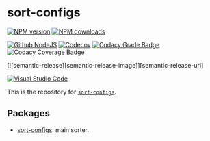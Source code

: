 # sort-configs

[![NPM version][npm-image]][npm-url]
[![NPM downloads][downloads-image]][downloads-url]

[![Github NodeJS][github-nodejs]][github-action-url]
[![Codecov][codecov-image]][codecov-url]
[![Codacy Grade Badge][codacy-grade]][codacy-grade-url]
[![Codacy Coverage Badge][codacy-coverage]][codacy-coverage-url]

[![semantic-release][semantic-release-image]][semantic-release-url]

[![Visual Studio Code][vscode-image]][vscode-url]

This is the repository for [`sort-configs`](https://github.com/unional/sort-configs).

## Packages

- [sort-configs](https://github.com/unional/sort-configs/tree/master/packages/sort-configs): main sorter.

[npm-image]: https://img.shields.io/npm/v/sort-configs.svg?style=flat
[npm-url]: https://www.npmjs.com/package/sort-configs
[downloads-image]: https://img.shields.io/npm/dm/sort-configs.svg?style=flat
[downloads-url]: https://npmjs.org/package/sort-configs

[github-nodejs]: https://github.com/unional/sort-configs/workflows/Node%20CI/badge.svg
[github-action-url]: https://github.com/unional/sort-configs/actions
[codecov-image]: https://codecov.io/gh/unional/sort-configs/branch/master/graph/badge.svg
[codecov-url]: https://codecov.io/gh/unional/sort-configs
[codacy-grade]: https://api.codacy.com/project/badge/Grade/707f89609508442486050d207ec5bd78
[codacy-grade-url]: https://www.codacy.com/app/homawong/sort-configs?utm_source=github.com&amp;utm_medium=referral&amp;utm_content=unional/sort-configs&amp;utm_campaign=Badge_Grade
[codacy-coverage]: https://api.codacy.com/project/badge/Coverage/707f89609508442486050d207ec5bd78
[codacy-coverage-url]: https://www.codacy.com/manual/homawong/sort-configs?utm_source=github.com&utm_medium=referral&utm_content=unional/sort-configs&utm_campaign=Badge_Coverage

[vscode-image]: https://img.shields.io/badge/vscode-ready-green.svg
[vscode-url]: https://code.visualstudio.com/

